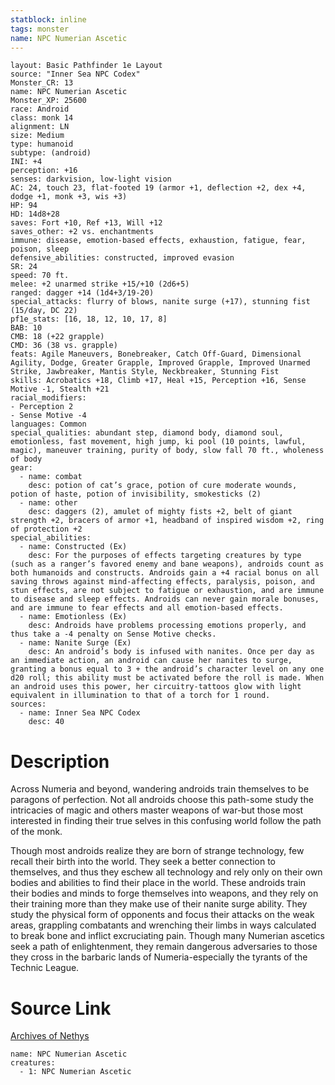 ```yaml
---
statblock: inline
tags: monster
name: NPC Numerian Ascetic
---
```

```statblock
layout: Basic Pathfinder 1e Layout
source: "Inner Sea NPC Codex"
Monster_CR: 13
name: NPC Numerian Ascetic
Monster_XP: 25600
race: Android
class: monk 14
alignment: LN
size: Medium
type: humanoid
subtype: (android)
INI: +4
perception: +16
senses: darkvision, low-light vision
AC: 24, touch 23, flat-footed 19 (armor +1, deflection +2, dex +4, dodge +1, monk +3, wis +3)
HP: 94
HD: 14d8+28
saves: Fort +10, Ref +13, Will +12
saves_other: +2 vs. enchantments
immune: disease, emotion-based effects, exhaustion, fatigue, fear, poison, sleep
defensive_abilities: constructed, improved evasion
SR: 24
speed: 70 ft.
melee: +2 unarmed strike +15/+10 (2d6+5)
ranged: dagger +14 (1d4+3/19-20)
special_attacks: flurry of blows, nanite surge (+17), stunning fist (15/day, DC 22)
pf1e_stats: [16, 18, 12, 10, 17, 8]
BAB: 10
CMB: 18 (+22 grapple)
CMD: 36 (38 vs. grapple)
feats: Agile Maneuvers, Bonebreaker, Catch Off-Guard, Dimensional Agility, Dodge, Greater Grapple, Improved Grapple, Improved Unarmed Strike, Jawbreaker, Mantis Style, Neckbreaker, Stunning Fist
skills: Acrobatics +18, Climb +17, Heal +15, Perception +16, Sense Motive -1, Stealth +21
racial_modifiers:
- Perception 2
- Sense Motive -4
languages: Common
special_qualities: abundant step, diamond body, diamond soul, emotionless, fast movement, high jump, ki pool (10 points, lawful, magic), maneuver training, purity of body, slow fall 70 ft., wholeness of body
gear:
  - name: combat
    desc: potion of cat’s grace, potion of cure moderate wounds, potion of haste, potion of invisibility, smokesticks (2)
  - name: other
    desc: daggers (2), amulet of mighty fists +2, belt of giant strength +2, bracers of armor +1, headband of inspired wisdom +2, ring of protection +2
special_abilities:
  - name: Constructed (Ex)
    desc: For the purposes of effects targeting creatures by type (such as a ranger’s favored enemy and bane weapons), androids count as both humanoids and constructs. Androids gain a +4 racial bonus on all saving throws against mind-affecting effects, paralysis, poison, and stun effects, are not subject to fatigue or exhaustion, and are immune to disease and sleep effects. Androids can never gain morale bonuses, and are immune to fear effects and all emotion-based effects.
  - name: Emotionless (Ex)
    desc: Androids have problems processing emotions properly, and thus take a -4 penalty on Sense Motive checks.
  - name: Nanite Surge (Ex)
    desc: An android’s body is infused with nanites. Once per day as an immediate action, an android can cause her nanites to surge, granting a bonus equal to 3 + the android’s character level on any one d20 roll; this ability must be activated before the roll is made. When an android uses this power, her circuitry-tattoos glow with light equivalent in illumination to that of a torch for 1 round.
sources:
  - name: Inner Sea NPC Codex
    desc: 40
```
# Description
Across Numeria and beyond, wandering androids train themselves to be paragons of perfection. Not all androids choose this path-some study the intricacies of magic and others master weapons of war-but those most interested in finding their true selves in this confusing world follow the path of the monk.

Though most androids realize they are born of strange technology, few recall their birth into the world. They seek a better connection to themselves, and thus they eschew all technology and rely only on their own bodies and abilities to find their place in the world. These androids train their bodies and minds to forge themselves into weapons, and they rely on their training more than they make use of their nanite surge ability. They study the physical form of opponents and focus their attacks on the weak areas, grappling combatants and wrenching their limbs in ways calculated to break bone and inflict excruciating pain. Though many Numerian ascetics seek a path of enlightenment, they remain dangerous adversaries to those they cross in the barbaric lands of Numeria-especially the tyrants of the Technic League.
# Source Link
[Archives of Nethys](https://aonprd.com/NPCDisplay.aspx?ItemName=Numerian%20Ascetic)
```encounter-table
name: NPC Numerian Ascetic
creatures:
  - 1: NPC Numerian Ascetic
```
